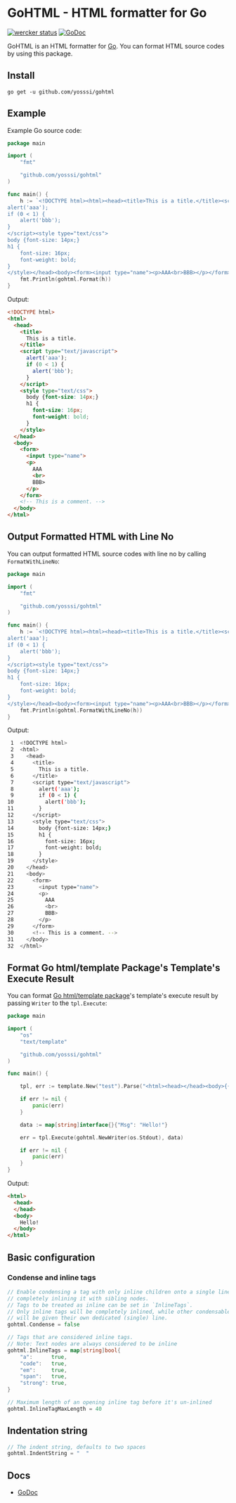 # GoHTML - HTML formatter for Go

[![wercker status](https://app.wercker.com/status/926cf3edc004271539be40d705d037bd/s "wercker status")](https://app.wercker.com/project/bykey/926cf3edc004271539be40d705d037bd)
[![GoDoc](http://godoc.org/github.com/yosssi/gohtml?status.png)](http://godoc.org/github.com/yosssi/gohtml)

GoHTML is an HTML formatter for [Go](http://golang.org/). You can format HTML source codes by using this package.

## Install

```
go get -u github.com/yosssi/gohtml
```

## Example

Example Go source code:

```go
package main

import (
	"fmt"

	"github.com/yosssi/gohtml"
)

func main() {
	h := `<!DOCTYPE html><html><head><title>This is a title.</title><script type="text/javascript">
alert('aaa');
if (0 < 1) {
	alert('bbb');
}
</script><style type="text/css">
body {font-size: 14px;}
h1 {
	font-size: 16px;
	font-weight: bold;
}
</style></head><body><form><input type="name"><p>AAA<br>BBB></p></form><!-- This is a comment. --></body></html>`
	fmt.Println(gohtml.Format(h))
}
```

Output:

```html
<!DOCTYPE html>
<html>
  <head>
    <title>
      This is a title.
    </title>
    <script type="text/javascript">
      alert('aaa');
      if (0 < 1) {
      	alert('bbb');
      }
    </script>
    <style type="text/css">
      body {font-size: 14px;}
      h1 {
      	font-size: 16px;
      	font-weight: bold;
      }
    </style>
  </head>
  <body>
    <form>
      <input type="name">
      <p>
        AAA
        <br>
        BBB>
      </p>
    </form>
    <!-- This is a comment. -->
  </body>
</html>
```

## Output Formatted HTML with Line No

You can output formatted HTML source codes with line no by calling `FormatWithLineNo`:

```go
package main

import (
	"fmt"

	"github.com/yosssi/gohtml"
)

func main() {
	h := `<!DOCTYPE html><html><head><title>This is a title.</title><script type="text/javascript">
alert('aaa');
if (0 < 1) {
	alert('bbb');
}
</script><style type="text/css">
body {font-size: 14px;}
h1 {
	font-size: 16px;
	font-weight: bold;
}
</style></head><body><form><input type="name"><p>AAA<br>BBB></p></form><!-- This is a comment. --></body></html>`
	fmt.Println(gohtml.FormatWithLineNo(h))
}
```

Output:

```sh
 1  <!DOCTYPE html>
 2  <html>
 3    <head>
 4      <title>
 5        This is a title.
 6      </title>
 7      <script type="text/javascript">
 8        alert('aaa');
 9        if (0 < 1) {
10        	alert('bbb');
11        }
12      </script>
13      <style type="text/css">
14        body {font-size: 14px;}
15        h1 {
16        	font-size: 16px;
17        	font-weight: bold;
18        }
19      </style>
20    </head>
21    <body>
22      <form>
23        <input type="name">
24        <p>
25          AAA
26          <br>
27          BBB>
28        </p>
29      </form>
30      <!-- This is a comment. -->
31    </body>
32  </html>
```

## Format Go html/template Package's Template's Execute Result

You can format [Go html/template package](http://golang.org/pkg/html/template/)'s template's execute result by passing `Writer` to the `tpl.Execute`:

```go
package main

import (
	"os"
	"text/template"

	"github.com/yosssi/gohtml"
)

func main() {

	tpl, err := template.New("test").Parse("<html><head></head><body>{{.Msg}}</body></html>")

	if err != nil {
		panic(err)
	}

	data := map[string]interface{}{"Msg": "Hello!"}

	err = tpl.Execute(gohtml.NewWriter(os.Stdout), data)

	if err != nil {
		panic(err)
	}
}
```

Output:

```html
<html>
  <head>
  </head>
  <body>
    Hello!
  </body>
</html>
```

## Basic configuration
### Condense and inline tags
```go
// Enable condensing a tag with only inline children onto a single line, or
// completely inlining it with sibling nodes.
// Tags to be treated as inline can be set in `InlineTags`.
// Only inline tags will be completely inlined, while other condensable tags
// will be given their own dedicated (single) line.
gohtml.Condense = false

// Tags that are considered inline tags.
// Note: Text nodes are always considered to be inline
gohtml.InlineTags = map[string]bool{
	"a":      true,
	"code":   true,
	"em":     true,
	"span":   true,
	"strong": true,
}

// Maximum length of an opening inline tag before it's un-inlined
gohtml.InlineTagMaxLength = 40
```
## Indentation string
```go
// The indent string, defaults to two spaces
gohtml.IndentString = "  "
```

## Docs

* [GoDoc](https://godoc.org/github.com/yosssi/gohtml)
